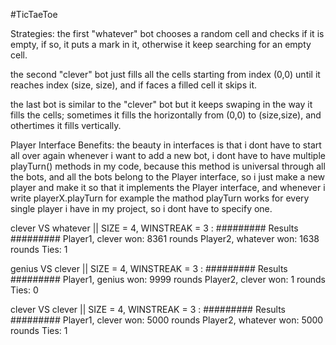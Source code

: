 #TicTaeToe

Strategies:
the first "whatever" bot chooses a random cell and checks if it is empty, if so, it puts a mark in it,
 otherwise it keep searching for an empty cell.

the second "clever" bot just fills all the cells starting from index (0,0) until it reaches index (size, size),
 and if faces a filled cell it skips it.

the last bot is similar to the "clever" bot but it keeps swaping in the way it fills the cells; sometimes it fills the horizontally from (0,0) to (size,size), and othertimes it 
fills vertically.

Player Interface Benefits:
 the beauty in interfaces is that i dont have to start all over again whenever i want to add a new bot,
  i dont have to have multiple playTurn() methods in my code, because this method is universal through all the bots,
   and all the bots belong to the Player interface, so i just make a new player and make it so that it implements the Player interface,
  and whenever i write playerX.playTurn for example the mathod playTurn works for every single player i have in my project, so i dont have to specify one.

  clever VS whatever || SIZE = 4, WINSTREAK = 3 :
  ######### Results #########
  Player1, clever won: 8361 rounds
  Player2, whatever won: 1638 rounds
  Ties: 1

  genius VS clever || SIZE = 4, WINSTREAK = 3 :
  ######### Results #########
  Player1, genius won: 9999 rounds
  Player2, clever won: 1 rounds
  Ties: 0

  clever VS clever || SIZE = 4, WINSTREAK = 3 :
  ######### Results #########
  Player1, clever won: 5000 rounds
  Player2, whatever won: 5000 rounds
  Ties: 1
